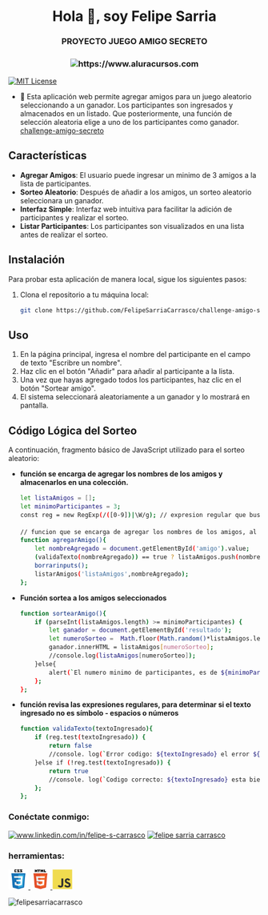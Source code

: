 <h1 align="center">Hola 👋, soy Felipe Sarria</h1>
<h3 align="center">PROYECTO JUEGO AMIGO SECRETO</h3>

  <h3 align="center" href= "https://www.aluracursos.com"><img align="center" src= "https://github.com/user-attachments/assets/e8ac3be6-b98c-4769-9c47-f27386205ebb" alt="https://www.aluracursos.com"/></h3>

[![MIT License](https://img.shields.io/badge/License-MIT-green.svg)](https://choosealicense.com/licenses/mit/)


- 🔭 Esta aplicación web permite agregar amigos para un juego aleatorio seleccionando a un ganador. Los participantes son ingresados y almacenados en un listado. Que posteriormente, una función de selección aleatoria elige a uno de los participantes como ganador. [challenge-amigo-secreto](https://github.com/FelipeSarriaCarrasco/challenge-amigo-secreto)

## Características

- **Agregar Amigos**: El usuario puede ingresar un minimo de 3 amigos a la lista de participantes.
- **Sorteo Aleatorio**: Después de añadir a los amigos, un sorteo aleatorio seleccionara un ganador.
- **Interfaz Simple**: Interfaz web intuitiva para facilitar la adición de participantes y realizar el sorteo.
- **Listar Participantes**: Los participantes son visualizados en una lista antes de realizar el sorteo.

## Instalación

Para probar esta aplicación de manera local, sigue los siguientes pasos:

1. Clona el repositorio a tu máquina local:
   
   ```bash
   git clone https://github.com/FelipeSarriaCarrasco/challenge-amigo-secreto.git

## Uso
1. En la página principal, ingresa el nombre del participante en el campo de texto "Escribre un nombre".
2. Haz clic en el botón "Añadir" para añadir al participante a la lista.
3. Una vez que hayas agregado todos los participantes, haz clic en el botón "Sortear amigo".
4. El sistema seleccionará aleatoriamente a un ganador y lo mostrará en pantalla.

## Código Lógica del Sorteo
A continuación, fragmento básico de JavaScript utilizado para el sorteo aleatorio:

- **función se encarga de agregar los nombres de los amigos y almacenarlos en una colección.**
  
  ```bash
  let listaAmigos = [];
  let minimoParticipantes = 3;
  const reg = new RegExp(/([0-9])|\W/g); // expresion regular que busca inclur a datos numericos, espacios y simbolos
  
  // funcion que se encarga de agregar los nombres de los amigos, al array.
  function agregarAmigo(){
      let nombreAgregado = document.getElementById('amigo').value;
      (validaTexto(nombreAgregado)) == true ? listaAmigos.push(nombreAgregado) : alert('Debe ingresar un nombre válido');
      borrarinputs();
      listarAmigos('listaAmigos',nombreAgregado);
  };
  ```
- **Función sortea a los amigos seleccionados**
  
  ```bash
  function sortearAmigo(){
      if (parseInt(listaAmigos.length) >= minimoParticipantes) {
          let ganador = document.getElementById('resultado');
          let numeroSorteo =  Math.floor(Math.random()*listaAmigos.length);
          ganador.innerHTML = listaAmigos[numeroSorteo];
          //console.log(listaAmigos[numeroSorteo]);
      }else{
          alert(`El numero minimo de participantes, es de ${minimoParticipantes} amigos, ${(parseInt(listaAmigos.length) === 1) ? `solo faltan ${Math.abs(listaAmigos.length - minimoParticipantes)} amigos más para iniciar el juego` : `solo falta ${Math.abs(listaAmigos.length - minimoParticipantes)} amigo más para inciar el juego` }`)
      };
  };
  ```
- **función revisa las expresiones regulares, para determinar si el texto ingresado no es símbolo - espacios o números**
  
  ```bash
  function validaTexto(textoIngresado){
      if (reg.test(textoIngresado)) {
          return false
          //console. log(`Error codigo: ${textoIngresado} el error ${reg.test(textoIngresado)}`);
      }else if (!reg.test(textoIngresado)) {
          return true
          //console. log(`Codigo correcto: ${textoIngresado} esta bien ${reg.test(textoIngresado)}`);
      };
  };
  ```
<h3 align="left">Conéctate conmigo:</h3>
<p align="left">
<a href="https://linkedin.com/in/felipe-s-carrasco" target="blank"><img align="center" src="https://raw.githubusercontent.com/rahuldkjain/github-profile-readme-generator/master/src/images/icons/Social/linked-in-alt.svg" alt="www.linkedin.com/in/felipe-s-carrasco" height="30" width="40" /></a>
<a href="https://stackoverflow.com/users/22391594/felipe-sarria-carrasco" target="blank"><img align="center" src="https://raw.githubusercontent.com/rahuldkjain/github-profile-readme-generator/master/src/images/icons/Social/stack-overflow.svg" alt="felipe sarria carrasco" height="30" width="40" /></a>
</p>

<h3 align="left">herramientas:</h3>
<p align="left"> <a href="https://www.w3schools.com/css/" target="_blank" rel="noreferrer"> <img src="https://raw.githubusercontent.com/devicons/devicon/master/icons/css3/css3-original-wordmark.svg" alt="css3" width="40" height="40"/> </a> <a href="https://www.w3.org/html/" target="_blank" rel="noreferrer"> <img src="https://raw.githubusercontent.com/devicons/devicon/master/icons/html5/html5-original-wordmark.svg" alt="html5" width="40" height="40"/> </a> <a href="https://developer.mozilla.org/es-ES/docs/Web/JavaScript" target="_blank" rel="noreferrer"> <img src="https://raw.githubusercontent.com/devicons/devicon/master/icons/javascript/javascript-original.svg" alt="javascript" width="40" height="40"/> </a> </p>

<p><img align="left" src="https://github-readme-stats.vercel.app/api/top-langs?username=felipesarriacarrasco&show_icons=true&locale=es&layout=compact" alt="felipesarriacarrasco" /></p>




